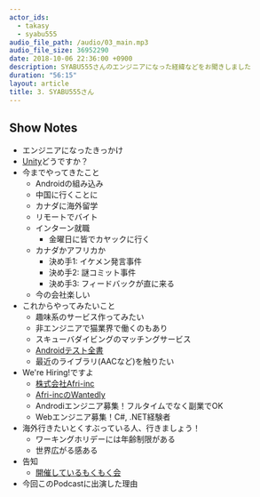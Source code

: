 ```yaml
---
actor_ids:
  - takasy
  - syabu555
audio_file_path: /audio/03_main.mp3
audio_file_size: 36952290
date: 2018-10-06 22:36:00 +0900
description: SYABU555さんのエンジニアになった経緯などをお聞きしました
duration: "56:15"
layout: article
title: 3. SYABU555さん
---
```

 
## Show Notes
- エンジニアになったきっかけ
- [Unity](https://unity3d.com/jp)どうですか？
- 今までやってきたこと
  - Androidの組み込み
  - 中国に行くことに
  - カナダに海外留学
  - リモートでバイト
  - インターン就職
    - 金曜日に皆でカヤックに行く
  - カナダかアフリカか
    - 決め手1: イケメン発言事件
    - 決め手2: 謎コミット事件
    - 決め手3: フィードバックが直に来る
  - 今の会社楽しい
- これからやってみたいこと
  - 趣味系のサービス作ってみたい
  - 非エンジニアで猫業界で働くのもあり
  - スキューバダイビングのマッチングサービス
  - [Androidテスト全書](https://peaks.cc/android_testing)
  - 最近のライブラリ(AACなど)を触りたい
- We're Hiring!ですよ
  - [株式会社Afri-inc](https://afri-inc.com/)
  - [Afri-incのWantedly](https://www.wantedly.com/companies/afri-inc)
  - Androdiエンジニア募集！フルタイムでなく副業でOK
  - Webエンジニア募集！C#, .NET経験者
- 海外行きたいとくすぶっている人、行きましょう！
  - ワーキングホリデーには年齢制限がある
  - 世界広がる感ある
- 告知
  - [開催しているもくもく会](https://connpass.com/user/HoNKoT/open/)
- 今回このPodcastに出演した理由
